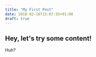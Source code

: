 ```yaml
---
title: "My First Post"
date: 2018-02-16T15:07:55+01:00
draft: true
---
```


Hey, let's try some content!
----
Huh?
